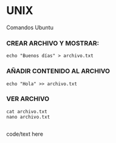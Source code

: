 # UNIX
Comandos Ubuntu

### CREAR ARCHIVO Y MOSTRAR:
```echo "Buenos días" > archivo.txt```

### AÑADIR CONTENIDO AL ARCHIVO
`echo "Hola" >> archivo.txt`

### VER ARCHIVO
`cat archivo.txt`\
`nano archivo.txt`

##
<tab><tab>code/text here
